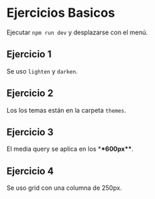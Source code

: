 # Ejercicios Basicos

Ejecutar `npm run dev` y desplazarse con el menú.

## Ejercicio 1

Se uso `lighten` y `darken`.

## Ejercicio 2

Los los temas están en la carpeta `themes`.

## Ejercicio 3

El media query se aplica en los \***\*600px\*\***.

## Ejercicio 4

Se uso grid con una columna de 250px.
